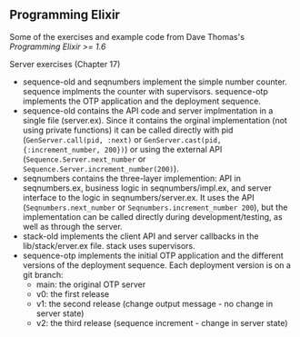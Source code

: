 ## Programming Elixir

Some of the exercises and example code from Dave Thomas's _Programming Elixir >= 1.6_

Server exercises (Chapter 17)
- sequence-old and seqnumbers implement the simple number counter. sequence implments the counter with supervisors. sequence-otp implements the OTP application and the deployment sequence.
- sequence-old contains the API code and server implmentation in a single file (server.ex). Since it contains the orginal implementation (not using private functions) it can be called directly with pid (`GenServer.call(pid, :next)` or `GenServer.cast(pid, {:increment_number, 200})`) or using the external API (`Sequence.Server.next_number` or `Sequence.Server.increment_number(200)`).
- seqnumbers contains the three-layer implemention: API in seqnumbers.ex, business logic in seqnumbers/impl.ex, and server interface to the logic in seqnumbers/server.ex. It uses the API (`Seqnumbers.next_number` or `Seqnumbers.increment_number 200`), but the implementation can be called directly during development/testing, as well as through the server. 
- stack-old implements the client API and server callbacks in the lib/stack/erver.ex file. stack uses supervisors.
- sequence-otp implements the initial OTP application and the different versions of the deployment sequence. Each deployment version is on a git branch:
    - main: the original OTP server
    - v0: the first release
    - v1: the second release (change output message - no change in server state)
    - v2: the third release (sequence increment - change in server state)